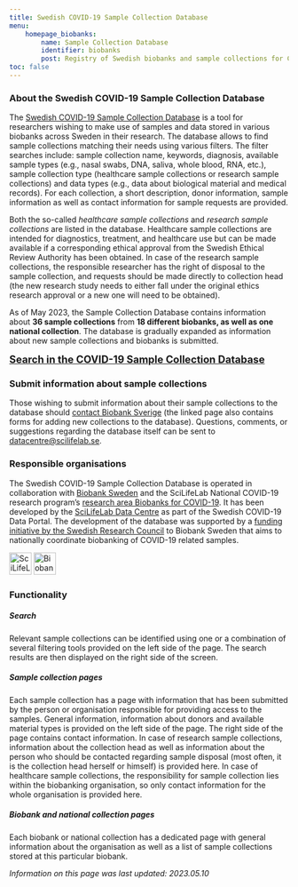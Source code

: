 ```yaml
---
title: Swedish COVID-19 Sample Collection Database
menu:
    homepage_biobanks:
        name: Sample Collection Database
        identifier: biobanks
        post: Registry of Swedish biobanks and sample collections for COVID-19 research. <a href="/biobanks/">About the database <i class="bi bi-arrow-right-circle-fill"></i></a>
toc: false
---
```


### About the Swedish COVID-19 Sample Collection Database

The [Swedish COVID-19 Sample Collection Database](https://biobanks.covid19dataportal.se/) is a tool for researchers wishing to make use of samples and data stored in various biobanks across Sweden in their research. The database allows to find sample collections matching their needs using various filters. The filter searches include: sample collection name, keywords, diagnosis, available sample types (e.g., nasal swabs, DNA, saliva, whole blood, RNA, etc.), sample collection type (healthcare sample collections or research sample collections) and data types (e.g., data about biological material and medical records). For each collection, a short description, donor information, sample information as well as contact information for sample requests are provided.

Both the so-called *healthcare sample collections* and *research sample collections* are listed in the database. Healthcare sample collections are intended for diagnostics, treatment, and healthcare use but can be made available if a corresponding ethical approval from the Swedish Ethical Review Authority has been obtained. In case of the research sample collections, the responsible researcher has the right of disposal to the sample collection, and requests should be made directly to collection head (the new research study needs to either fall under the original ethics research approval or a new one will need to be obtained).

As of May 2023, the Sample Collection Database contains information about **36 sample collections** from **18 different biobanks, as well as one national collection**. The database is gradually expanded as information about new sample collections and biobanks is submitted.

<span style="font-size:1.3em;"><b><a href="https://biobanks.covid19dataportal.se/">Search in the COVID-19 Sample Collection Database <i class="bi bi-arrow-right-circle-fill"></i> </a></b></span>

### Submit information about sample collections

Those wishing to submit information about their sample collections to the database should [contact Biobank Sverige](https://biobanksverige.se/provsamlingar-publicerade-i-covid-19-data-portal-sweden-underlattar-forskning-om-covid-19/) (the linked page also contains forms for adding new collections to the database). Questions, comments, or suggestions regarding the database itself can be sent to <datacentre@scilifelab.se>.

### Responsible organisations

The Swedish COVID-19 Sample Collection Database is operated in collaboration with [Biobank Sweden](https://biobanksverige.se/english/research/) and the SciLifeLab National COVID-19 research program’s [research area Biobanks for COVID-19](https://www.scilifelab.se/covid-19/national-program/biobanks/). It has been developed by the [SciLifeLab Data Centre](https://scilifelab.se/data) as part of the Swedish COVID-19 Data Portal. The development of the database was supported by a [funding initiative by the Swedish Research Council](https://www.vr.se/english/just-now/news/news-archive/2020-09-01-10-million-sek-to-biobank-sweden-for-coordinating-covid-19-samples.html) to Biobank Sweden that aims to nationally coordinate biobanking of COVID-19 related samples.

<div class="row">
  <div class="col">
    <img class="mr-4" src="https://covid19dataportal.se/img/logos/scilifelab-logo.svg" alt="SciLifeLab" height="40">
    <img class="mr-4" src="https://covid19dataportal.se/img/logos/biobanksverige_logo.jpg" alt="Biobank Sverige" height="40">
  </div>
</div>

### Functionality

##### Search

Relevant sample collections can be identified using one or a combination of several filtering tools provided on the left side of the page. The search results are then displayed on the right side of the screen.

<!-- <div class="row mb-4"><div class="col-lg-7"><img class="img-thumbnail" src="/img/biobanks/example_search.png" alt="Example of a page with search results" ></div></div> -->

##### Sample collection pages

Each sample collection has a page with information that has been submitted by the person or organisation responsible for providing access to the samples. General information, information about donors and available material types is provided on the left side of the page. The right side of the page contains contact information. In case of research sample collections, information about the collection head as well as information about the person who should be contacted regarding sample disposal (most often, it is the collection head herself or himself) is provided here. In case of healthcare sample collections, the responsibility for sample collection lies within the biobanking organisation, so only contact information for the whole organisation is provided here.

<!-- <div class="row mb-4"><div class="col-lg-7"><img class="img-thumbnail" src="/img/biobanks/example_collection.png" alt="Example of a page with information about a sample collection"></div></div> -->

##### Biobank and national collection pages

Each biobank or national collection has a dedicated page with general information about the organisation as well as a list of sample collections stored at this particular biobank.

<!-- <div class="row mb-4"><div class="col-lg-7"><img class="img-thumbnail" src="/img/biobanks/example_biobank.png" alt="Example of a page with information about a biobank"></div></div> -->

<i>Information on this page was last updated: 2023.05.10</i>
